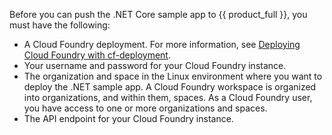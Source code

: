 Before you can push the .NET Core sample app to {{ product_full }},
you must have the following:

- A Cloud Foundry deployment. For more information, see [Deploying Cloud Foundry with cf-deployment](https://docs.cloudfoundry.org/deploying/cf-deployment/).
- Your username and password for your Cloud Foundry instance.
- The organization and space in the Linux environment where you want to deploy
the .NET sample app. A Cloud Foundry workspace is organized into organizations,
and within them, spaces. As a Cloud Foundry user, you have access to one or more
organizations and spaces.
- The API endpoint for your Cloud Foundry instance.
